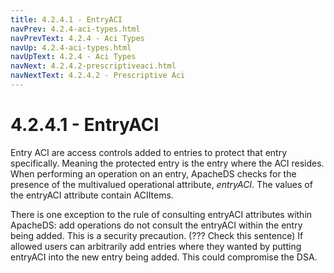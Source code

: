 ```yaml
---
title: 4.2.4.1 - EntryACI
navPrev: 4.2.4-aci-types.html
navPrevText: 4.2.4 - Aci Types
navUp: 4.2.4-aci-types.html
navUpText: 4.2.4 - Aci Types
navNext: 4.2.4.2-prescriptiveaci.html
navNextText: 4.2.4.2 - Prescriptive Aci
---
```


# 4.2.4.1 - EntryACI

Entry ACI are access controls added to entries to protect that entry
specifically. Meaning the protected entry is the entry where the ACI
resides. When performing an operation on an entry, ApacheDS checks for the
presence of the multivalued operational attribute, *entryACI*. The values
of the entryACI attribute contain ACIItems.

<div class="info" markdown="1">
    There is one exception to the rule of consulting entryACI attributes within
    ApacheDS: add operations do not consult the entryACI within the entry being
    added. This is a security precaution. (??? Check this sentence) If allowed
    users can arbitrarily add entries where they wanted by putting entryACI
    into the new entry being added. This could compromise the DSA. 
</div>
